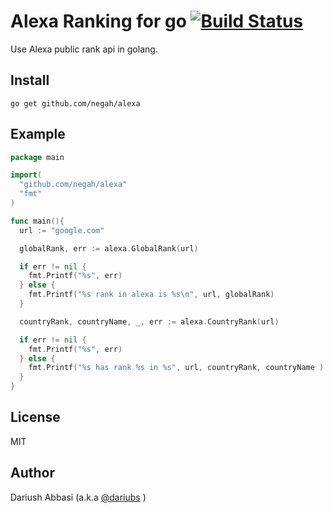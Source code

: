 Alexa Ranking for go [![Build Status](https://travis-ci.org/negah/alexa.svg?branch=master)](https://travis-ci.org/negah/alexa)
====================
Use Alexa public rank api in golang.

Install
-------
```shell
go get github.com/negah/alexa
```

Example
-------
```go
package main

import(
  "github.com/negah/alexa"
  "fmt"
)

func main(){
  url := "google.com"

  globalRank, err := alexa.GlobalRank(url)

  if err != nil {
    fmt.Printf("%s", err)
  } else {
    fmt.Printf("%s rank in alexa is %s\n", url, globalRank)
  }

  countryRank, countryName, _, err := alexa.CountryRank(url)

  if err != nil {
    fmt.Printf("%s", err)
  } else {
    fmt.Printf("%s has rank %s in %s", url, countryRank, countryName )
  }
}

```

License
-------
MIT

Author
------
Dariush Abbasi (a.k.a [@dariubs](https://github.com/dariubs) )
